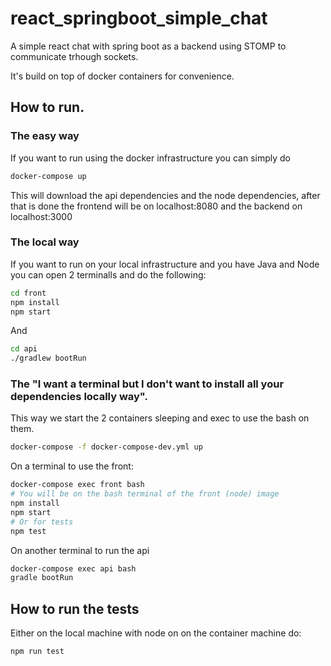# react_springboot_simple_chat

A simple react chat with spring boot as a backend using STOMP to communicate trhough sockets.

It's build on top of docker containers for convenience.

## How to run.

### The easy way

If you want to run using the docker infrastructure you can simply do

```sh
docker-compose up
```
This will download the api dependencies and the node dependencies, after that is done the frontend will be on localhost:8080 and the backend on localhost:3000

### The local way

If you want to run on your local infrastructure and you have Java and Node you can open 2 terminalls and do the following:

```sh
cd front
npm install
npm start
```

And
```sh
cd api
./gradlew bootRun
```

### The "I want a terminal but I don't want to install all your dependencies locally way".

This way we start the 2 containers sleeping and exec to use the bash on them.

```sh
docker-compose -f docker-compose-dev.yml up
```

On a terminal to use the front:

```sh
docker-compose exec front bash
# You will be on the bash terminal of the front (node) image
npm install
npm start
# Or for tests
npm test
```

On another terminal to run the api
```sh
docker-compose exec api bash
gradle bootRun
```

## How to run the tests

Either on the local machine with node on on the container machine do:

```sh
npm run test
```
